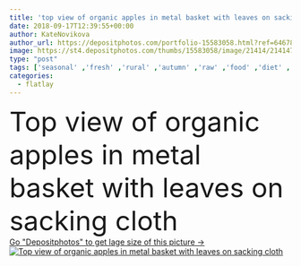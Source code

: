 ```yaml
---
title: 'top view of organic apples in metal basket with leaves on sacking cloth'
date: 2018-09-17T12:39:55+00:00
author: KateNovikova
author_url: https://depositphotos.com/portfolio-15583058.html?ref=64678756
image: https://st4.depositphotos.com/thumbs/15583058/image/21414/214147156/api_thumb_450.jpg?forcejpeg=true
type: "post"
tags: ['seasonal' ,'fresh' ,'rural' ,'autumn' ,'raw' ,'food' ,'diet' ,'fruit' ,'tasty' ,'delicious' ,'appetizing' ,'ripe' ,'freshness' ,'harvest' ,'vegetarian' ,'organic' ,'eco' ,'apples' ,'vitamins' ,'selection' ,'antioxidant' ,'vegan' ,'vital' ,'unprocessed' ,'Healthy Eating' ,'top view' ,'fresh picked' ,'metal basket' ,'apple tree leaves' ,'clean eating' ,'flatlay' ,'sacking cloth' ]
categories: 
  - flatlay
---
```

<div aling="center">
            <font size="60"> Top view of organic apples in metal basket with leaves on sacking cloth</font>   
</div>
<div>
    <a href='https://depositphotos.com/214147156/stock-photo-top-view-organic-apples-metal.html?ref=64678756' target=_blank > Go "Depositphotos" to get lage size of this picture ->
        <img href='https://depositphotos.com/214147156/stock-photo-top-view-organic-apples-metal.html?ref=64678756' src='https://st4.depositphotos.com/15583058/21414/i/950/depositphotos_214147156-stock-photo-top-view-organic-apples-metal.jpg?forcejpeg=true' alt='Top view of organic apples in metal basket with leaves on sacking cloth' >
    </a>
</div>
